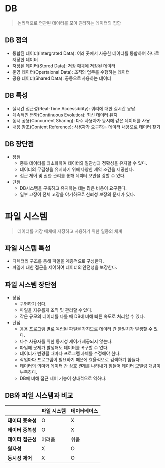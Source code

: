 # DB
> 논리적으로 연관된 데이터를 모아 관리하는 데이터의 집합

## DB 정의
- 통합된 데이터(Intergrated Data): 여러 곳에서 사용한 데이터를 통합하여 하나로 저장한 데이터
- 저장된 데이터(Stored Data): 저장 매체에 저장된 데이터
- 운영 데이터(Opertaional Data): 조직의 업무를 수행하는 데이터
- 공용 데이터(Shared Data): 공동으로 사용하는 데이터

## DB 특성
- 실시간 접근성(Real-Time Accessibility): 쿼리에 대한 실시간 응답
- 계속적인 변화(Continuous Evolution): 최신 데이터 유지
- 동시 공용(Concurrent Sharing): 다수 사용자가 동시에 같은 데이터를 사용
- 내용 참조(Content Reference): 사용자가 요구하는 데이터 내용으로 데이터 찾기

## DB 장단점
- 장점
  - 중복 데이터를 최소화하여 데이터의 일관성과 정확성을 유지할 수 있다.
  - 데이터의 무결성을 유지하기 위해 다양한 제약 조건을 제공한다.
  - 접근 제어 및 권한 관리를 통해 데이터 보안을 강할 수 있다. 
- 단점 
  - DB시스템을 구축하고 유지하는 데는 많은 비용이 요구된다.
  - 일부 고장이 전체 고장을 야기하므로 신뢰성 보장의 문제가 있다.

# 파일 시스템
> 데이터를 저장 매체에 저장하고 사용하기 위한 일종의 체계

## 파일 시스템 특성
- 디렉터리 구조를 통해 파일을 계층적으로 구성한다.
- 파일에 대한 접근을 제어하여 데이터의 안전성을 보장한다.

## 파일 시스템 장단점
- 장점
  - 구현하기 쉽다.
  - 파일을 자유롭게 조직 및 관리할 수 있다.
  - 작은 규모의 데이터를 다룰 때 DB에 비해 빠른 속도로 처리할 수 있다.
- 단점
  - 응용 프로그램 별로 독립된 파일을 가지므로 데이터 간 불일치가 발생할 수 있다.
  - 다수 사용자를 위한 동시성 제어가 제공되지 않는다.
  - 파일에 문제가 발생해도 데이터를 복구할 수 없다.
  - 데이터가 변경될 때마다 프로그램 자체를 수정해야 한다.
  - 작업마다 프로그램이 필요하기 때문에 효율적으로 검색하기 힘들다.
  - 데이터의 의미와 데이터 간 상호 관계를 나타내기 힘들어 데이터 모델링 개념이 부족하다.
  - DB에 비해 접근 제어 기능이 상대적으로 약하다.

## DB와 파일 시스템과 비교
|             | 파일 시스템 | 데이터베이스 |
|-------------|--------|--------|
| **데이터 종속성** | O      | X      |
| **데이터 중복성** | O      | X      |
| **데이터 접근성** | 어려움    | 쉬움     |
| **원자성**     | X      | O      |
| **동시성 제어**  | X      | O      |